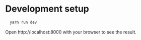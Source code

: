 # Development setup

```bash
  yarn run dev
```
Open http://localhost:8000 with your browser to see the result.

